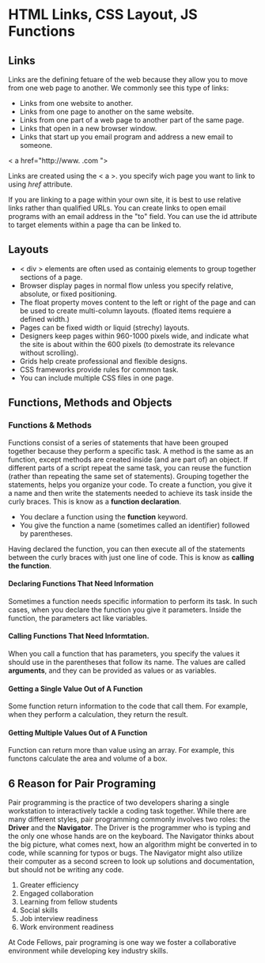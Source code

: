 # HTML Links, CSS Layout, JS Functions

## Links
Links are the defining fetuare of the web because they allow you to move from one web page to another.
We commonly see this type of links:
- Links from one website to another.
- Links from one page to another on the same website.
- Links from one part of a web page to another part of the same page.
- Links that open in a new browser window.
- Links that start up you email program and address a new email to someone.

< a href="http://www. .com ">

Links are created using the < a >. you specify wich page you want to link to using *href* attribute. 

If you are linking to a page within your own site, it is best to use relative links rather than qualified URLs.
You can create links to open email programs with an email address in the "to" field.
You can use the id attribute to target elements within a page tha can be linked to.

## Layouts
- < div > elements are often used as containig elements to group together sections of a page.
- Browser display pages in normal flow unless you specify relative, absolute, or fixed positioning.
- The float property moves content to the left or right of the page and can be used to create multi-column layouts. (floated items requiere a defined width.) 
- Pages can be fixed width or liquid (strechy) layouts.
- Designers keep pages within 960-1000 pixels wide, and indicate what the site is about within the 600 pixels (to demostrate its relevance without scrolling).
- Grids help create professional and flexible designs.
- CSS frameworks provide rules for common task.
- You can include multiple CSS files in one page.


## Functions, Methods and Objects

### Functions & Methods
Functions consist of a series of statements that have been grouped together because they perform a specific task. A method is the same as an function, except methods are created inside (and are part of) an object.
If different parts of a script repeat the same task, you can reuse the function (rather than repeating the same set of statements).
Grouping together the statements, helps you organize your code.
To create a function, you give it a name and then write the statements needed to achieve its task inside the curly braces. This is know as a **function declaration**.
- You declare a function using the **function** keyword.
- You give the function a name (sometimes called an identifier) followed by parentheses.

Having declared the function, you can then execute all of the statements between the curly braces with just one line of code. This is know as **calling the function**.

#### Declaring Functions That Need Information
Sometimes a function needs specific information to perform its task. In such cases, when you declare the function you give it parameters. Inside the function, the parameters act like variables.

#### Calling Functions That Need Informtation.
When you call a function that has parameters, you specify the values it should use in the parentheses that follow its name. The values are called **arguments**, and they can be provided as values or as variables.

#### Getting a Single Value Out of A Function
Some function return information to the code that call them. For example, when they perform a calculation, they return the result.

#### Getting Multiple Values Out of A Function
Function can return more than value using an array. For example, this functons calculate the area and volume of a box.

## 6 Reason for Pair Programing
Pair programming is the practice of two developers sharing a single workstation to interactively tackle a coding task together. While there are many different styles, pair programming commonly involves two roles: the **Driver** and the **Navigator**. The Driver is the programmer who is typing and the only one whose hands are on the keyboard. The Navigator thinks about the big picture, what comes next, how an algorithm might be converted in to code, while scanning for typos or bugs. The Navigator might also utilize their computer as a second screen to look up solutions and documentation, but should not be writing any code.
1. Greater efficiency
2. Engaged collaboration
3. Learning from fellow students
4. Social skills
5. Job interview readiness
6. Work environment readiness

 At Code Fellows, pair programing is one way we foster a collaborative environment while developing key industry skills.

